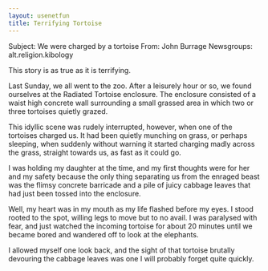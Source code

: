 ```yaml
---
layout: usenetfun
title: Terrifying Tortoise
---
```



 Subject: We were charged by a tortoise 
From: John Burrage
Newsgroups: alt.religion.kibology

This story is as true as it is terrifying.

Last Sunday, we all went to the zoo. After a leisurely hour or so, we found ourselves at the Radiated Tortoise enclosure. The enclosure
consisted of a waist high concrete wall surrounding a small grassed area in which two or three tortoises quietly grazed.

This idyllic scene was rudely interrupted, however, when one of the tortoises charged us. It had been quietly munching on grass, or
perhaps sleeping, when suddenly without warning it started charging madly across the grass, straight towards us, as fast as it could go. 

I was holding my daughter at the time, and my first thoughts were for her and my safety because the only thing separating us from the
enraged beast was the flimsy concrete barricade and a pile of juicy cabbage leaves that had just been tossed into the enclosure.

Well, my heart was in my mouth as my life flashed before my eyes. I stood rooted to the spot, willing legs to move but to no avail. I was
paralysed with fear, and just watched the incoming tortoise for about 20 minutes until we became bored and wandered off to look at the
elephants.

I allowed myself one look back, and the sight of that tortoise brutally devouring the cabbage leaves was one I will probably forget quite quickly.


   